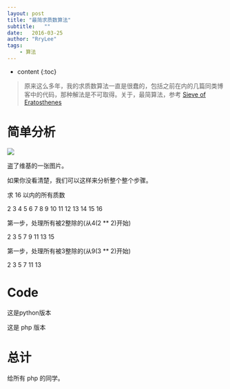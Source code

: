 ```yaml
---
layout: post
title: "最简求质数算法"
subtitle:   ""
date:   2016-03-25
author: "RryLee"
tags:
    - 算法
---
```


* content
{:toc}

> 原来这么多年，我的求质数算法一直是很蠢的，包括之前在内的几篇同类博客中的代码，那种解法是不可取得。关于，最简算法，参考 [Sieve of Eratosthenes](https://en.wikipedia.org/wiki/Sieve_of_Eratosthenes)

# 简单分析

![](https://upload.wikimedia.org/wikipedia/commons/b/b9/Sieve_of_Eratosthenes_animation.gif)

盗了维基的一张图片。

如果你没看清楚，我们可以这样来分析整个整个步骤。

求 16 以内的所有质数

2 3 4 5 6 7 8 9 10 11 12 13 14 15 16

第一步，处理所有被2整除的(从4(2 ** 2)开始)

2 3 5 7 9 11 13 15

第一步，处理所有被3整除的(从9(3 ** 2)开始)

2 3 5 7 11 13


# Code

这是python版本

<script src="http://ideone.com/e.js/UAyaAz" type="text/javascript" ></script>

这是 php 版本

<script src="http://ideone.com/e.js/oLTVb1" type="text/javascript" ></script>

# 总计

给所有 php 的同学。
